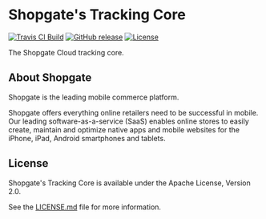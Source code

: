 # Shopgate's Tracking Core

[![Travis CI Build](https://travis-ci.org/shopgate/tracking-core.svg?branch=development)](https://travis-ci.org/shopgate/tracking-core)
[![GitHub release](https://img.shields.io/github/release/shopgate/tracking-core.svg)]()
[![License](https://img.shields.io/badge/License-Apache%202.0-blue.svg)](https://opensource.org/licenses/Apache-2.0)

The Shopgate Cloud tracking core.

## About Shopgate

Shopgate is the leading mobile commerce platform.

Shopgate offers everything online retailers need to be successful in mobile. Our leading
software-as-a-service (SaaS) enables online stores to easily create, maintain and optimize native
apps and mobile websites for the iPhone, iPad, Android smartphones and tablets.

## License

Shopgate's Tracking Core is available under the Apache License, Version 2.0.

See the [LICENSE.md](./LICENSE.md) file for more information.
